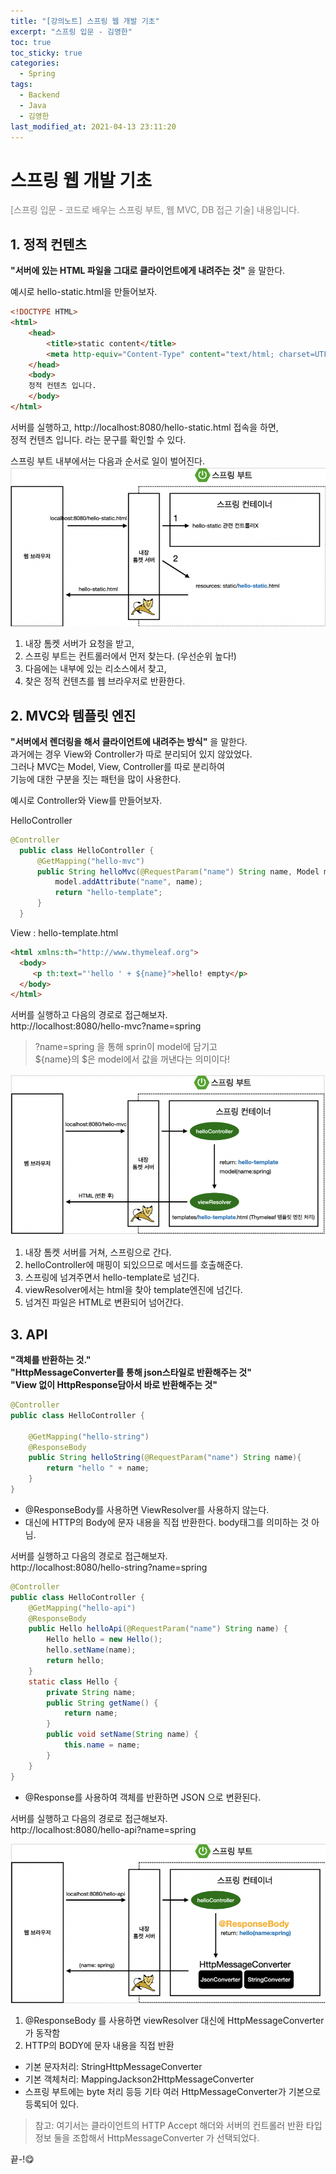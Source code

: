 ```yaml
---
title: "[강의노트] 스프링 웹 개발 기초"
excerpt: "스프링 입문 - 김영한"
toc: true
toc_sticky: true
categories:
  - Spring
tags:
  - Backend
  - Java
  - 김영한
last_modified_at: 2021-04-13 23:11:20
---
```


# 스프링 웹 개발 기초

<span style="color:grey">[스프링 입문 - 코드로 배우는 스프링 부트, 웹 MVC, DB 접근 기술] 내용입니다.</span>  

## 1. 정적 컨텐츠
**"서버에 있는 HTML 파일을 그대로 클라이언트에게 내려주는 것"** 을 말한다.  
  
예시로 hello-static.html을 만들어보자.
  
```html
<!DOCTYPE HTML>
<html>
    <head>
        <title>static content</title>
        <meta http-equiv="Content-Type" content="text/html; charset=UTF-8" />
    </head>
    <body>
    정적 컨텐츠 입니다.
    </body>
</html>
```
  
서버를 실행하고, http://localhost:8080/hello-static.html 접속을 하면,  
정적 컨텐츠 입니다. 라는 문구를 확인할 수 있다.  
  
  
스프링 부트 내부에서는 다음과 순서로 일이 벌어진다.  
![이미지](/assets/images/Spring/스프링입문/1.png)
  
1. 내장 톰켓 서버가 요청을 받고,  
2. 스프링 부트는 컨트롤러에서 먼저 찾는다. (우선순위 높다!)  
3. 다음에는 내부에 있는 리소스에서 찾고,  
4. 찾은 정적 컨텐츠를 웹 브라우저로 반환한다.  
  
  
## 2. MVC와 템플릿 엔진
**"서버에서 렌더링을 해서 클라이언트에 내려주는 방식"** 을 말한다.  
과거에는 경우 View와 Controller가 따로 분리되어 있지 않았었다.  
그러나 MVC는 Model, View, Controller를 따로 분리하여  
기능에 대한 구분을 짓는 패턴을 많이 사용한다.  
  
예시로 Controller와 View를 만들어보자.  
  
HelloController 
```java
@Controller
  public class HelloController {
      @GetMapping("hello-mvc")
      public String helloMvc(@RequestParam("name") String name, Model model) {
          model.addAttribute("name", name);
          return "hello-template";
      }
  }
```

View : hello-template.html  
  
```html
<html xmlns:th="http://www.thymeleaf.org">
  <body>
     <p th:text="'hello ' + ${name}">hello! empty</p>
  </body>
</html>
```
  
서버를 실행하고 다음의 경로로 접근해보자.  
http://localhost:8080/hello-mvc?name=spring  
> ?name=spring 을 통해 sprin이 model에 담기고  
> ${name}의 $은 model에서 값을 꺼낸다는 의미이다!  
  
![이미지](/assets/images/Spring/스프링입문/2.png)
  
1. 내장 톰켓 서버를 거쳐, 스프링으로 간다.  
2. helloController에 매핑이 되있으므로 메서드를 호출해준다.  
3. 스프링에 넘겨주면서 hello-template로 넘긴다.  
4. viewResolver에서는 html을 찾아 template엔진에 넘긴다.
5. 넘겨진 파일은 HTML로 변환되어 넘어간다.  
  
  
## 3. API
**"객체를 반환하는 것."**  
**"HttpMessageConverter를 통해 json스타일로 반환해주는 것"**  
**"View 없이 HttpResponse담아서 바로 반환해주는 것"**

```java
@Controller
public class HelloController {

    @GetMapping("hello-string")
    @ResponseBody
    public String helloString(@RequestParam("name") String name){
        return "hello " + name;
    }
}
```
- @ResponseBody를 사용하면 ViewResolver를 사용하지 않는다.  
- 대신에 HTTP의 Body에 문자 내용을 직접 반환한다. body태그를 의미하는 것 아님.  
  
서버를 실행하고 다음의 경로로 접근해보자.  
http://localhost:8080/hello-string?name=spring  
  

```java
@Controller
public class HelloController {
    @GetMapping("hello-api")
    @ResponseBody
    public Hello helloApi(@RequestParam("name") String name) {
        Hello hello = new Hello();
        hello.setName(name);
        return hello;
    }
    static class Hello {
        private String name;
        public String getName() {
            return name;
        }
        public void setName(String name) {
            this.name = name;
        }
    }
}
```
- @Response를 사용하여 객체를 반환하면 JSON 으로 변환된다.  
  
서버를 실행하고 다음의 경로로 접근해보자.  
http://localhost:8080/hello-api?name=spring  
  
![이미지](/assets/images/Spring/스프링입문/3.png)
  
1. @ResponseBody 를 사용하면 viewResolver 대신에 HttpMessageConverter 가 동작함  
2. HTTP의 BODY에 문자 내용을 직접 반환
  
 - 기본 문자처리: StringHttpMessageConverter
 - 기본 객체처리: MappingJackson2HttpMessageConverter
 - 스프링 부트에는 byte 처리 등등 기타 여러 HttpMessageConverter가 기본으로 등록되어 있다.  
  
> 참고: 여기서는 클라이언트의 HTTP Accept 해더와 서버의 컨트롤러 반환 타입 정보 둘을 조합해서 HttpMessageConverter 가 선택되었다.  
  
끝-!😋